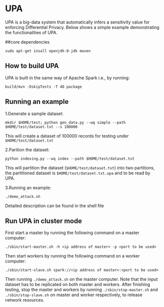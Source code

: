 # UPA

UPA is a big-data system that automatically infers a sensitivity value for enforcing Differential Privacy. 
Below shows a simple example demonstrating the functionalities of UPA.

##core dependencies

`sudo apt-get insall openjdk-8-jdk maven`

## How to build UPA

UPA is built in the same way of Apache Spark i.e., by running:

`build/mvn -DskipTests -T 40 package`

## Running an example

1.Generate a sample dataset:

`mkdir $HOME/test; python gen_data.py --wq simple --path $HOME/test/dataset.txt --s 100000`

This will create a dataset of 100000 records for testing under `$HOME/test/dataset.txt`

2.Parition the dataset:

`python indexing.py --wq index --path $HOME/test/dataset.txt`

This will partition the dataset (`$HOME/test/dataset.txt`) into two partitions, 
the partitioned dataset is `$HOME/test/dataset.txt.upa` and to be read by UPA.

3.Running an example: 

`./demo_attack.sh`

Detailed description can be found in the shell file

## Run UPA in cluster mode

First start a master by running the following command on a master computer:

`./sbin/start-master.sh -h <ip address of master> -p <port to be used>`

Then start workers by running the following command on a worker computer:

`./sbin/start-slave.sh spark://<ip address of master>:<port to be used>`

Then running `./demo_attack.sh` on the master computer. Note that the input dataset has to be replicated on both master and workers. 
After finishing testing, stop the master and workers by running `./sbin/stop-master.sh` and `./sbin/stop-slave.sh` on master and worker respectively, to release network resources.



